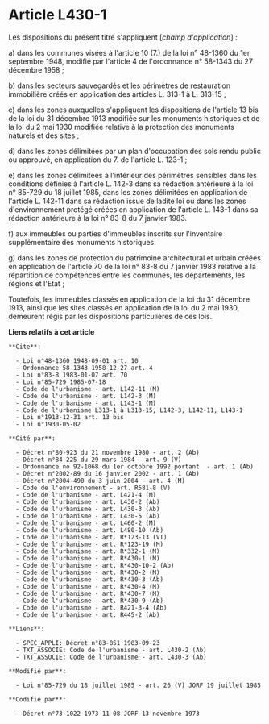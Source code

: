# Article L430-1

Les dispositions du présent titre s'appliquent [*champ d'application*] :

a) dans les communes visées à l'article 10 (7.) de la loi n° 48-1360 du 1er septembre 1948, modifié par l'article 4 de
l'ordonnance n° 58-1343 du 27 décembre 1958 ;

b) dans les secteurs sauvegardés et les périmètres de restauration immobilière créés en application des articles L. 313-1 à
L. 313-15 ;

c) dans les zones auxquelles s'appliquent les dispositions de l'article 13 bis de la loi du 31 décembre 1913 modifiée sur les
monuments historiques et de la loi du 2 mai 1930 modifiée relative à la protection des monuments naturels et des sites ;

d) dans les zones délimitées par un plan d'occupation des sols rendu public ou approuvé, en application du 7. de l'article L.
123-1 ;

e) dans les zones délimitées à l'intérieur des périmètres sensibles dans les conditions définies à l'article L. 142-3 dans sa
rédaction antérieure à la loi n° 85-729 du 18 juillet 1985, dans les zones délimitées en application de l'article L. 142-11
dans sa rédaction issue de ladite loi ou dans les zones d'environnement protégé créées en application de l'article L. 143-1
dans sa rédaction antérieure à la loi n° 83-8 du 7 janvier 1983.

f) aux immeubles ou parties d'immeubles inscrits sur l'inventaire supplémentaire des monuments historiques.

g) dans les zones de protection du patrimoine architectural et urbain créées en application de l'article 70 de la loi n° 83-8
du 7 janvier 1983 relative à la répartition de compétences entre les communes, les départements, les régions et l'Etat ;

Toutefois, les immeubles classés en application de la loi du 31 décembre 1913, ainsi que les sites classés en application de
la loi du 2 mai 1930, demeurent régis par les dispositions particulières de ces lois.

**Liens relatifs à cet article**

	**Cite**:

	  - Loi n°48-1360 1948-09-01 art. 10
	  - Ordonnance 58-1343 1958-12-27 art. 4
	  - Loi n°83-8 1983-01-07 art. 70
	  - Loi n°85-729 1985-07-18
	  - Code de l'urbanisme - art. L142-11 (M)
	  - Code de l'urbanisme - art. L142-3 (M)
	  - Code de l'urbanisme - art. L143-1 (M)
	  - Code de l'urbanisme L313-1 à L313-15, L142-3, L142-11, L143-1
	  - Loi n°1913-12-31 art. 13 bis
	  - Loi n°1930-05-02

	**Cité par**:

	  - Décret n°80-923 du 21 novembre 1980 - art. 2 (Ab)
	  - Décret n°84-225 du 29 mars 1984 - art. 9 (V)
	  - Ordonnance no 92-1068 du 1er octobre 1992 portant  - art. 1 (Ab)
	  - Décret n°2002-89 du 16 janvier 2002 - art. 1 (Ab)
	  - Décret n°2004-490 du 3 juin 2004 - art. 4 (M)
	  - Code de l'environnement - art. R581-8 (V)
	  - Code de l'urbanisme - art. L421-4 (M)
	  - Code de l'urbanisme - art. L430-2 (Ab)
	  - Code de l'urbanisme - art. L430-3 (Ab)
	  - Code de l'urbanisme - art. L430-5 (Ab)
	  - Code de l'urbanisme - art. L460-2 (M)
	  - Code de l'urbanisme - art. L480-10 (Ab)
	  - Code de l'urbanisme - art. R*123-13 (VT)
	  - Code de l'urbanisme - art. R*123-19 (M)
	  - Code de l'urbanisme - art. R*332-1 (M)
	  - Code de l'urbanisme - art. R*430-1 (M)
	  - Code de l'urbanisme - art. R*430-10-2 (Ab)
	  - Code de l'urbanisme - art. R*430-2 (M)
	  - Code de l'urbanisme - art. R*430-3 (Ab)
	  - Code de l'urbanisme - art. R*430-4 (M)
	  - Code de l'urbanisme - art. R*430-7 (M)
	  - Code de l'urbanisme - art. R*430-9 (Ab)
	  - Code de l'urbanisme - art. R421-3-4 (Ab)
	  - Code de l'urbanisme - art. R445-2 (Ab)

	**Liens**:

	  - SPEC_APPLI: Décret n°83-851 1983-09-23
	  - TXT_ASSOCIE: Code de l'urbanisme - art. L430-2 (Ab)
	  - TXT_ASSOCIE: Code de l'urbanisme - art. L430-3 (Ab)

	**Modifié par**:

	  - Loi n°85-729 du 18 juillet 1985 - art. 26 (V) JORF 19 juillet 1985

	**Codifié par**:

	  - Décret n°73-1022 1973-11-08 JORF 13 novembre 1973
